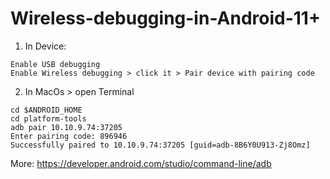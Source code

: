 # Wireless-debugging-in-Android-11+
1. In Device:
```
Enable USB debugging
Enable Wireless debugging > click it > Pair device with pairing code
```
2. In MacOs > open Terminal
```
cd $ANDROID_HOME
cd platform-tools 
adb pair 10.10.9.74:37205 
Enter pairing code: 896946
Successfully paired to 10.10.9.74:37205 [guid=adb-8B6Y0U913-Zj8Omz]
```
More: https://developer.android.com/studio/command-line/adb
